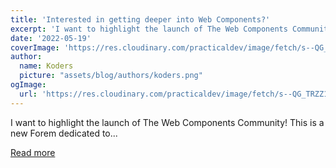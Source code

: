 ```yaml
---
title: 'Interested in getting deeper into Web Components?'
excerpt: 'I want to highlight the launch of The Web Components Community!  This is a new Forem dedicated to...'
date: '2022-05-19'
coverImage: 'https://res.cloudinary.com/practicaldev/image/fetch/s--QG_TRZZ1--/c_imagga_scale,f_auto,fl_progressive,h_420,q_auto,w_1000/https://dev-to-uploads.s3.amazonaws.com/uploads/articles/h77i5l7mlirg3471p55v.png'
author:
  name: Koders
  picture: "assets/blog/authors/koders.png"
ogImage:
  url: 'https://res.cloudinary.com/practicaldev/image/fetch/s--QG_TRZZ1--/c_imagga_scale,f_auto,fl_progressive,h_420,q_auto,w_1000/https://dev-to-uploads.s3.amazonaws.com/uploads/articles/h77i5l7mlirg3471p55v.png'
---
```


I want to highlight the launch of The Web Components Community!  This is a new Forem dedicated to...

[Read more](https://dev.to/devteam/interested-in-getting-deeper-into-web-components-1dom)
